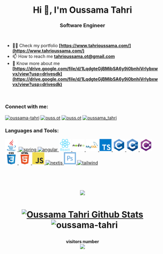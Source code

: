 <h1 align="center">Hi 👋, I'm Oussama Tahri</h1> <h3 align="center">Software Engineer</h3>

<br>

- 👨‍💻 Check my portfolio **[https://www.tahrioussama.com/](https://www.tahrioussama.com/)**
- 📫 How to reach me  **tahrioussama.ot@gmail.com**
- 📄 Know more about me **[https://drive.google.com/file/d/1LqdgteGjBMibSA6y9i0bnhiVrlybxwvx/view?usp=drivesdk](https://drive.google.com/file/d/1LqdgteGjBMibSA6y9i0bnhiVrlybxwvx/view?usp=drivesdk)**

<br>

<h3 align="left">Connect with me:</h3> <p align="left"> <a href="https://linkedin.com/in/oussama-tahri" target="blank"><img align="center" src="https://raw.githubusercontent.com/rahuldkjain/github-profile-readme-generator/master/src/images/icons/Social/linked-in-alt.svg" alt="oussama-tahri" height="30" width="40" /></a> <a href="https://fb.com/ouss.ot" target="blank"><img align="center" src="https://raw.githubusercontent.com/rahuldkjain/github-profile-readme-generator/master/src/images/icons/Social/facebook.svg" alt="ouss.ot" height="30" width="40" /></a> <a href="https://instagram.com/ouss.ot" target="blank"><img align="center" src="https://raw.githubusercontent.com/rahuldkjain/github-profile-readme-generator/master/src/images/icons/Social/instagram.svg" alt="ouss.ot" height="30" width="40" /></a> <a href="https://www.leetcode.com/oussama_tahri" target="blank"><img align="center" src="https://raw.githubusercontent.com/rahuldkjain/github-profile-readme-generator/master/src/images/icons/Social/leet-code.svg" alt="oussama_tahri" height="30" width="40" /></a> </p> <h3 align="left">Languages and Tools:</h3> <p align="left"> <a href="https://www.java.com" target="_blank" rel="noreferrer"> <img src="https://raw.githubusercontent.com/devicons/devicon/master/icons/java/java-original.svg" alt="java" width="40" height="40"/> </a> <a href="https://spring.io/" target="_blank" rel="noreferrer"> <img src="https://www.vectorlogo.zone/logos/springio/springio-icon.svg" alt="spring" width="40" height="40"/> </a> <a href="https://angular.io" target="_blank" rel="noreferrer"> <img src="https://angular.io/assets/images/logos/angular/angular.svg" alt="angular" width="40" height="40"/> </a> <a href="https://reactjs.org/" target="_blank" rel="noreferrer"> <img src="https://raw.githubusercontent.com/devicons/devicon/master/icons/react/react-original-wordmark.svg" alt="react" width="40" height="40"/> <a href="https://nodejs.org" target="_blank" rel="noreferrer"> <img src="https://raw.githubusercontent.com/devicons/devicon/master/icons/nodejs/nodejs-original-wordmark.svg" alt="nodejs" width="40" height="40"/> </a> <a href="https://www.mysql.com/" target="_blank" rel="noreferrer"> <img src="https://raw.githubusercontent.com/devicons/devicon/master/icons/mysql/mysql-original-wordmark.svg" alt="mysql" width="40" height="40"/> </a> <a href="https://www.typescriptlang.org/" target="_blank" rel="noreferrer"> <img src="https://raw.githubusercontent.com/devicons/devicon/master/icons/typescript/typescript-original.svg" alt="typescript" width="40" height="40"/> </a> <a href="https://www.cprogramming.com/" target="_blank" rel="noreferrer"> <img src="https://raw.githubusercontent.com/devicons/devicon/master/icons/c/c-original.svg" alt="c" width="40" height="40"/> </a> <a href="https://www.w3schools.com/cpp/" target="_blank" rel="noreferrer"> <img src="https://raw.githubusercontent.com/devicons/devicon/master/icons/cplusplus/cplusplus-original.svg" alt="cplusplus" width="40" height="40"/> </a> <a href="https://www.w3schools.com/cs/" target="_blank" rel="noreferrer"> <img src="https://raw.githubusercontent.com/devicons/devicon/master/icons/csharp/csharp-original.svg" alt="csharp" width="40" height="40"/> </a> <a href="https://www.w3schools.com/css/" target="_blank" rel="noreferrer"> <img src="https://raw.githubusercontent.com/devicons/devicon/master/icons/css3/css3-original-wordmark.svg" alt="css3" width="40" height="40"/> </a> <a href="https://www.w3.org/html/" target="_blank" rel="noreferrer"> <img src="https://raw.githubusercontent.com/devicons/devicon/master/icons/html5/html5-original-wordmark.svg" alt="html5" width="40" height="40"/> </a> <a href="https://developer.mozilla.org/en-US/docs/Web/JavaScript" target="_blank" rel="noreferrer"> <img src="https://raw.githubusercontent.com/devicons/devicon/master/icons/javascript/javascript-original.svg" alt="javascript" width="40" height="40"/> </a> <a href="https://nextjs.org/" target="_blank" rel="noreferrer"> <img src="https://cdn.worldvectorlogo.com/logos/nextjs-2.svg" alt="nextjs" width="40" height="40"/> </a>  <a href="https://www.photoshop.com/en" target="_blank" rel="noreferrer"> <img src="https://raw.githubusercontent.com/devicons/devicon/master/icons/photoshop/photoshop-line.svg" alt="photoshop" width="40" height="40"/> </a>  </a>  <a href="https://tailwindcss.com/" target="_blank" rel="noreferrer"> <img src="https://www.vectorlogo.zone/logos/tailwindcss/tailwindcss-icon.svg" alt="tailwind" width="40" height="40"/> </a> </p>

<br>

<h1 align="center">
  <img src="https://github-profile-summary-cards.vercel.app/api/cards/profile-details?username=oussama-tahri&theme=github_dark" />
  <h1/>
  <p align="center">
    <a href="https://github.com/anuraghazra/github-readme-stats">
      <img alt="Oussama Tahri Github Stats" src="https://github-readme-stats.vercel.app/api?username=oussama-tahri&show_icons=true&count_private=true&theme=github_dark" height="192px"/></a> <br/>
    &nbsp;
    <img src="https://github-readme-stats.vercel.app/api/top-langs?username=oussama-tahri&show_icons=true&locale=en&layout=compact&theme=github_dark" alt="oussama-tahri" height="192px"/> <br/> </p>
  <h4 align="center">
    visitors number <br> <img src="https://profile-counter.glitch.me/oussama-tahri/count.svg">  </h4>
